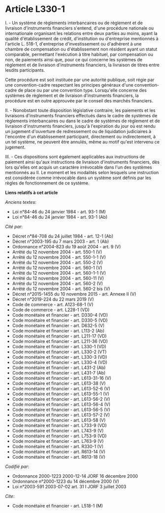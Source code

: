 # Article L330-1

I. - Un système de règlements interbancaires ou de règlement et de livraison d'instruments financiers s'entend, d'une
procédure nationale ou internationale organisant les relations entre deux parties au moins, ayant la qualité d'établissement
de crédit, d'institution ou d'entreprise mentionnés à l'article L. 518-1, d'entreprise d'investissement ou d'adhérent à une
chambre de compensation ou d'établissement non résident ayant un statut comparable, permettant l'exécution à titre habituel,
par compensation ou non, de paiements ainsi que, pour ce qui concerne les systèmes de règlement et de livraison d'instruments
financiers, la livraison de titres entre lesdits participants.

Cette procédure est soit instituée par une autorité publique, soit régie par une convention-cadre respectant les principes
généraux d'une convention-cadre de place ou par une convention type. Lorsqu'elle concerne des systèmes de règlement et de
livraison d'instruments financiers, la procédure est en outre approuvée par le conseil des marchés financiers.

II. - Nonobstant toute disposition législative contraire, les paiements et les livraisons d'instruments financiers effectués
dans le cadre de systèmes de règlements interbancaires ou dans le cadre de systèmes de règlement et de livraison
d'instruments financiers, jusqu'à l'expiration du jour où est rendu un jugement d'ouverture de redressement ou de liquidation
judiciaires à l'encontre d'un établissement participant, directement ou indirectement, à un tel système, ne peuvent être
annulés, même au motif qu'est intervenu ce jugement.

III. - Ces dispositions sont également applicables aux instructions de paiement ainsi qu'aux instructions de livraison
d'instruments financiers, dès lors qu'elles ont acquis un caractère irrévocable dans l'un des systèmes mentionnés au II. Le
moment et les modalités selon lesquels une instruction est considérée comme irrévocable dans un système sont définis par les
règles de fonctionnement de ce système.

**Liens relatifs à cet article**

_Anciens textes_:

  - Loi n°84-46 du 24 janvier 1984 - art. 93-1 (M)
  - Loi n°84-46 du 24 janvier 1984 - art. 93-1 (Ab)

_Cité par_:

  - Décret n°84-708 du 24 juillet 1984 - art. 12-1 (Ab)
  - Décret n°2003-195 du 7 mars 2003 - art. 1 (Ab)
  - Ordonnance n°2004-823 du 19 août 2004 - art. 9 (V)
  - Arrêté du 12 novembre 2004 - art. 550-1 (V)
  - Arrêté du 12 novembre 2004 - art. 550-1-1 (V)
  - Arrêté du 12 novembre 2004 - art. 550-2 (V)
  - Arrêté du 12 novembre 2004 - art. 560-1 (V)
  - Arrêté du 12 novembre 2004 - art. 560-1-1 (V)
  - Arrêté du 12 novembre 2004 - art. 560-11 (V)
  - Arrêté du 12 novembre 2004 - art. 560-2 (V)
  - Arrêté du 12 novembre 2004 - art. 560-2 bis (V)
  - Décret n°2015-1455 du 10 novembre 2015 - art. Annexe II (V)
  - Décret n°2019-224 du 22 mars 2019 (V)
  - Code de commerce - art. A123-68-1 (V)
  - Code de commerce - art. L228-1 (VD)
  - Code monétaire et financier - art. D330-4 (VD)
  - Code monétaire et financier - art. D330-5 (VD)
  - Code monétaire et financier - art. D632-5 (V)
  - Code monétaire et financier - art. L113-2 (Ab)
  - Code monétaire et financier - art. L211-17 (VD)
  - Code monétaire et financier - art. L211-36 (VD)
  - Code monétaire et financier - art. L330-1 (VD)
  - Code monétaire et financier - art. L330-2 (VT)
  - Code monétaire et financier - art. L330-3 (VD)
  - Code monétaire et financier - art. L330-4 (VD)
  - Code monétaire et financier - art. L431-2 (Ab)
  - Code monétaire et financier - art. L431-7 (Ab)
  - Code monétaire et financier - art. L613-31-16 (V)
  - Code monétaire et financier - art. L613-38 (V)
  - Code monétaire et financier - art. L613-52-6 (V)
  - Code monétaire et financier - art. L613-55-1 (V)
  - Code monétaire et financier - art. L613-56-2 (V)
  - Code monétaire et financier - art. L613-56-4 (V)
  - Code monétaire et financier - art. L613-56-5 (V)
  - Code monétaire et financier - art. L613-57-2 (V)
  - Code monétaire et financier - art. L613-58 (V)
  - Code monétaire et financier - art. L733-9 (VD)
  - Code monétaire et financier - art. L743-9 (V)
  - Code monétaire et financier - art. L753-9 (VD)
  - Code monétaire et financier - art. L763-9 (V)
  - Code monétaire et financier - art. R330-1 (V)
  - Code monétaire et financier - art. R613-14 (V)
  - Code monétaire et financier - art. R613-18 (V)

_Codifié par_:

  - Ordonnance 2000-1223 2000-12-14 JORF 16 décembre 2000
  - Ordonnance n°2000-1223 du 14 décembre 2000 (V)
  - Loi n°2003-591 2003-07-02 art. 31 I JORF 3 juillet 2003

_Cite_:

  - Code monétaire et financier - art. L518-1 (M)
